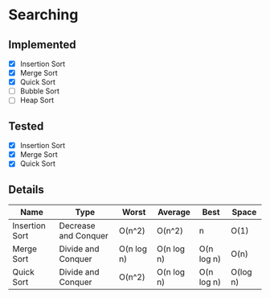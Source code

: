 # Searching

## Implemented

- [x] Insertion Sort
- [x] Merge Sort
- [x] Quick Sort
- [ ] Bubble Sort
- [ ] Heap Sort

## Tested

- [x] Insertion Sort
- [x] Merge Sort
- [x] Quick Sort

## Details

| Name           | Type                 | Worst      | Average    | Best       | Space    |
|----------------|----------------------|------------|------------|------------|----------|
| Insertion Sort | Decrease and Conquer | O(n^2)     | O(n^2)     | n          | O(1)     |
| Merge Sort     | Divide and Conquer   | O(n log n) | O(n log n) | O(n log n) | O(n)     |
| Quick Sort     | Divide and Conquer   | O(n^2)     | O(n log n) | O(n log n) | O(log n) |
